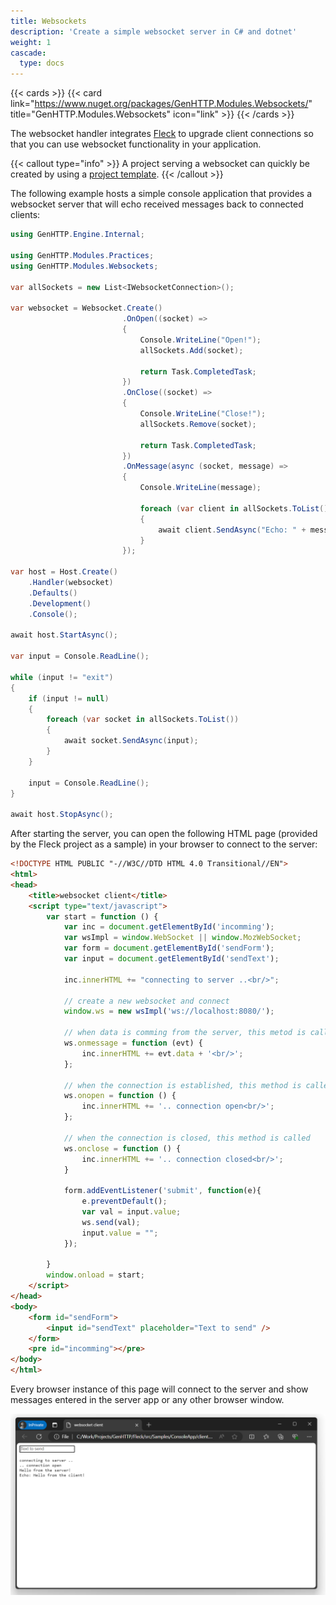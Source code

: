 ```yaml
---
title: Websockets
description: 'Create a simple websocket server in C# and dotnet'
weight: 1
cascade:
  type: docs
---
```


{{< cards >}}
{{< card link="https://www.nuget.org/packages/GenHTTP.Modules.Websockets/" title="GenHTTP.Modules.Websockets" icon="link" >}}
{{< /cards >}}

The websocket handler integrates [Fleck](https://github.com/statianzo/Fleck) to upgrade client connections so that you
can use websocket functionality in your application.

{{< callout type="info" >}}
A project serving a websocket can quickly be created by using a [project template](../../templates/).
{{< /callout >}}

The following example hosts a simple console application that provides a websocket server that will echo received messages back
to connected clients:

```csharp
using GenHTTP.Engine.Internal;

using GenHTTP.Modules.Practices;
using GenHTTP.Modules.Websockets;

var allSockets = new List<IWebsocketConnection>();

var websocket = Websocket.Create()
                         .OnOpen((socket) =>
                         {
                             Console.WriteLine("Open!");
                             allSockets.Add(socket);
                             
                             return Task.CompletedTask;
                         })
                         .OnClose((socket) =>
                         {
                             Console.WriteLine("Close!");
                             allSockets.Remove(socket);

                             return Task.CompletedTask;
                         })
                         .OnMessage(async (socket, message) =>
                         {
                             Console.WriteLine(message);

                             foreach (var client in allSockets.ToList())
                             {
                                 await client.SendAsync("Echo: " + message);
                             }
                         });

var host = Host.Create()
    .Handler(websocket)
    .Defaults()
    .Development()
    .Console();

await host.StartAsync();

var input = Console.ReadLine();

while (input != "exit")
{
    if (input != null)
    {
        foreach (var socket in allSockets.ToList())
        {
            await socket.SendAsync(input);
        }
    }

    input = Console.ReadLine();
}

await host.StopAsync();
```

After starting the server, you can open the following HTML page (provided by the Fleck project as a sample)
in your browser to connect to the server:

```html
<!DOCTYPE HTML PUBLIC "-//W3C//DTD HTML 4.0 Transitional//EN">
<html>
<head>
    <title>websocket client</title>
    <script type="text/javascript">
        var start = function () {
            var inc = document.getElementById('incomming');
            var wsImpl = window.WebSocket || window.MozWebSocket;
            var form = document.getElementById('sendForm');
            var input = document.getElementById('sendText');
            
            inc.innerHTML += "connecting to server ..<br/>";

            // create a new websocket and connect
            window.ws = new wsImpl('ws://localhost:8080/');

            // when data is comming from the server, this metod is called
            ws.onmessage = function (evt) {
                inc.innerHTML += evt.data + '<br/>';
            };

            // when the connection is established, this method is called
            ws.onopen = function () {
                inc.innerHTML += '.. connection open<br/>';
            };

            // when the connection is closed, this method is called
            ws.onclose = function () {
                inc.innerHTML += '.. connection closed<br/>';
            }
            
			form.addEventListener('submit', function(e){
				e.preventDefault();
				var val = input.value;
				ws.send(val);
				input.value = "";
			});
            
        }
        window.onload = start;
    </script>
</head>
<body>
	<form id="sendForm">
		<input id="sendText" placeholder="Text to send" />
	</form>
    <pre id="incomming"></pre>
</body>
</html>

```

Every browser instance of this page will connect to the server and show messages entered in the
server app or any other browser window.

![A browser window showing the sample app in action](websockets.png)
